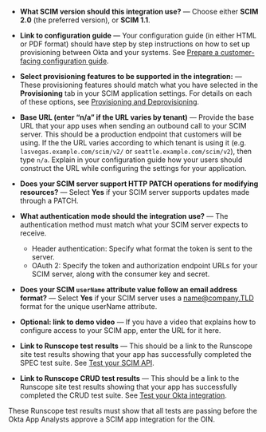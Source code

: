 
* **What SCIM version should this integration use?** &#8212; Choose either **SCIM 2.0** (the preferred version), or **SCIM 1.1**.

* **Link to configuration guide** &#8212; Your configuration guide (in either HTML or PDF format) should have step by step instructions on how to set up provisioning between Okta and your systems. See [Prepare a customer-facing configuration guide](/docs/guides/submit-app/create-guide).

* **Select provisioning features to be supported in the integration:** &#8212; These provisioning features should match what you have selected in the **Provisioning** tab in your SCIM application settings. For details on each of these options, see [Provisioning and Deprovisioning](https://help.okta.com/en/prod/okta_help_CSH.htm#ext_Provisioning_Deprovisioning_Overview).

* **Base URL (enter “n/a” if the URL varies by tenant)** &#8212; Provide the base URL that your app uses when sending an outbound call to your SCIM server. This should be a production endpoint that customers will be using. If the the URL varies according to which tenant is using it (e.g. `lasvegas.example.com/scim/v2/` or `seattle.example.com/scim/v2`), then type `n/a`. Explain in your configuration guide how your users should construct the URL while configuring the settings for your application.

* **Does your SCIM server support HTTP PATCH operations for modifying resources?** &#8212; Select **Yes** if your SCIM server supports updates made through a PATCH.

* **What authentication mode should the integration use?** &#8212; The authentication method must match what your SCIM server expects to receive.

  * Header authentication: Specify what format the token is sent to the server.
  * OAuth 2: Specify the token and authorization endpoint URLs for your SCIM server, along with the consumer key and secret.

* **Does your SCIM `userName` attribute value follow an email address format?** &#8212; Select **Yes** if your SCIM server uses a name@company.TLD format for the unique userName attribute.

* **Optional: link to demo video** &#8212; If you have a video that explains how to configure access to your SCIM app, enter the URL for it here.

* **Link to Runscope test results** &#8212; This should be a link to the Runscope site test results showing that your app has successfully completed the SPEC test suite. See [Test your SCIM API](/docs/guides/build-provisioning-integration/test-scim-api/).

* **Link to Runscope CRUD test results** &#8212; This should be a link to the Runscope site test results showing that your app has successfully completed the CRUD test suite. See [Test your Okta integration](/docs/guides/build-provisioning-integration/test-scim-app/).

These Runscope test results must show that all tests are passing before the Okta App Analysts approve a SCIM app integration for the OIN.
